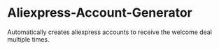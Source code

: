 # Aliexpress-Account-Generator
Automatically creates aliexpress accounts to receive the welcome deal multiple times.
